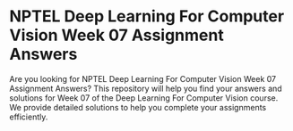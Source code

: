 # NPTEL Deep Learning For Computer Vision Week 07 Assignment Answers

Are you looking for NPTEL Deep Learning For Computer Vision Week 07 Assignment Answers? This repository will help you find your answers and solutions for Week 07 of the Deep Learning For Computer Vision course. We provide detailed solutions to help you complete your assignments efficiently.